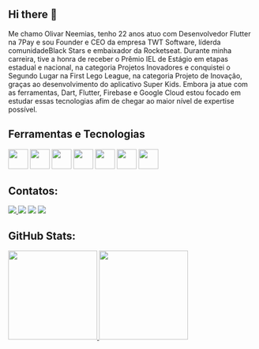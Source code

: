 ## Hi there 👋

Me chamo Olivar Neemias, tenho 22 anos atuo com Desenvolvedor Flutter na 7Pay e sou Founder e CEO da empresa TWT Software, líderda comunidadeBlack Stars e embaixador da Rocketseat. Durante minha carreira, tive a honra de receber o Prêmio IEL de Estágio em etapas estadual e nacional, na categoria Projetos Inovadores e conquistei o Segundo Lugar na First Lego League, na categoria Projeto de Inovação, graças ao desenvolvimento do aplicativo Super Kids. Embora ja atue com as ferramentas, Dart, Flutter, Firebase e Google Cloud estou focado em estudar essas tecnologias afim de chegar ao maior nível de expertise possível.

## Ferramentas e Tecnologias

<img src="https://cdn.jsdelivr.net/gh/devicons/devicon/icons/java/java-original.svg" width="40" height="40"/> <img src="https://cdn.jsdelivr.net/gh/devicons/devicon/icons/dart/dart-original.svg" width="40" height="40"/>
            <img src="https://cdn.jsdelivr.net/gh/devicons/devicon/icons/flutter/flutter-original.svg" width="40" height="40"/> 
            <img src="https://cdn.jsdelivr.net/gh/devicons/devicon/icons/firebase/firebase-plain.svg" width="40" height="40"/>
            <img src="https://cdn.jsdelivr.net/gh/devicons/devicon/icons/googlecloud/googlecloud-original.svg" width="40" height="40"/> 
            <img src="https://cdn.jsdelivr.net/gh/devicons/devicon/icons/git/git-original.svg" width="40" height="40"/> 
            <img src="https://cdn.jsdelivr.net/gh/devicons/devicon/icons/trello/trello-plain.svg" width="40" height="40"/>
          
## Contatos:

<div>
<a href="https://www.linkedin.com/in/olivar-neemias" target="_blank"><img loading="lazy" src="https://img.shields.io/badge/-LinkedIn-%230077B5?style=for-the-badge&logo=linkedin&logoColor=white" target="_blank">
<a href="https://instagram.com/olivar.dev" target="_blank"><img loading="lazy" src="https://img.shields.io/badge/-Instagram-%23E4405F?style=for-the-badge&logo=instagram&logoColor=white" target="_blank"></a>
<a href = "mailto:mocolivarbaloi@gmail.com"><img loading="lazy" src="https://img.shields.io/badge/Gmail-D14836?style=for-the-badge&logo=gmail&logoColor=white" target="_blank"></a>
<a href="https://www.twitch.tv/BL4CK_SHEEO_22" target="_blank"><img loading="lazy" src="https://img.shields.io/badge/Twitch-9146FF?style=for-the-badge&logo=twitch&logoColor=white" target="_blank"></a>
</a>   
</div>

## GitHub Stats:

<div>
<a href="https://github.com/Olivaar">
<img loading="lazy" height="180em" src="https://github-readme-stats.vercel.app/api/top-langs/?username=Olivaar&layout=compact&langs_count=7&theme=dracula"/>
<img loading="lazy" height="180em" src="https://github-readme-stats.vercel.app/api?username=Olivaar&show_icons=true&theme=dracula&include_all_commits=true&count_private=true"/>
</div>
          
          
          
          
